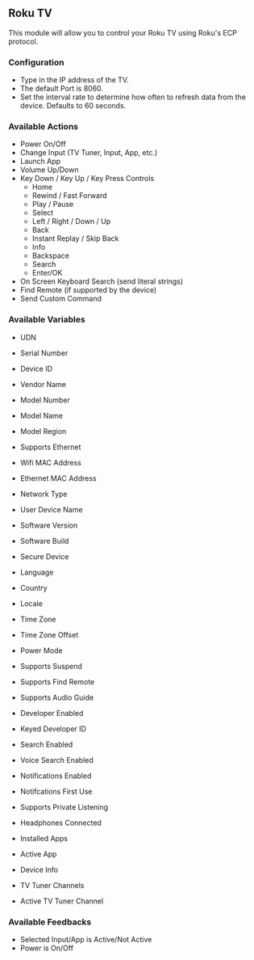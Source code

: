## Roku TV

This module will allow you to control your Roku TV using Roku's ECP protocol.

### Configuration
* Type in the IP address of the TV.
* The default Port is 8060.
* Set the interval rate to determine how often to refresh data from the device. Defaults to 60 seconds.

### Available Actions
* Power On/Off
* Change Input (TV Tuner, Input, App, etc.)
* Launch App
* Volume Up/Down
* Key Down / Key Up / Key Press Controls
	* Home
	* Rewind / Fast Forward
	* Play / Pause
	* Select
	* Left / Right / Down / Up
	* Back
	* Instant Replay / Skip Back
	* Info
	* Backspace
	* Search
	* Enter/OK
* On Screen Keyboard Search (send literal strings)
* Find Remote (if supported by the device)
* Send Custom Command

### Available Variables
* UDN
* Serial Number
* Device ID
* Vendor Name
* Model Number
* Model Name
* Model Region
* Supports Ethernet
* Wifi MAC Address
* Ethernet MAC Address
* Network Type
* User Device Name
* Software Version
* Software Build
* Secure Device
* Language
* Country
* Locale
* Time Zone
* Time Zone Offset
* Power Mode
* Supports Suspend
* Supports Find Remote
* Supports Audio Guide
* Developer Enabled
* Keyed Developer ID
* Search Enabled
* Voice Search Enabled
* Notifications Enabled
* Notifcations First Use
* Supports Private Listening
* Headphones Connected

* Installed Apps
* Active App
* Device Info
* TV Tuner Channels
* Active TV Tuner Channel

### Available Feedbacks
* Selected Input/App is Active/Not Active
* Power is On/Off